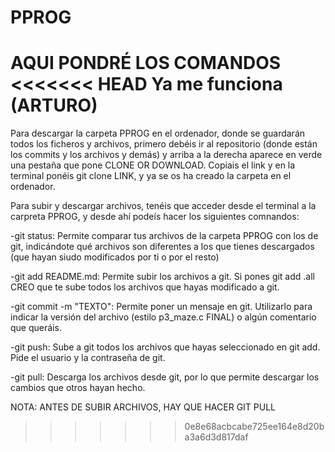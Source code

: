 # PPROG
AQUI PONDRÉ LOS COMANDOS
<<<<<<< HEAD
Ya me funciona (ARTURO)
=======

Para descargar la carpeta PPROG en el ordenador, donde se guardarán todos los ficheros y archivos, primero debéis ir al repositorio (donde están los commits y los archivos y demás) y arriba a la derecha aparece en verde una pestaña que pone CLONE OR DOWNLOAD. Copiais el link y en la terminal ponéis git clone LINK, y ya se os ha creado la carpeta en el ordenador.

Para subir y descargar archivos, tenéis que acceder desde el terminal a la carpreta PPROG, y desde ahí podeís hacer los siguientes comnandos:

-git status: Permite comparar tus archivos de la carpeta PPROG con los de git, indicándote qué archivos son diferentes a los que tienes descargados (que hayan siudo modificados por ti o por el resto)

-git add README.md: Permite subir los archivos a git. Si pones git add .all CREO que te sube todos los archivos que hayas modificado a git.

-git commit -m "TEXTO": Permite poner un mensaje en git. Utilizarlo para indicar la versión del archivo (estilo p3_maze.c FINAL) o algún comentario que queráis.

-git push: Sube a git todos los archivos que hayas seleccionado en git add. Pide el usuario y la contraseña de git.

-git pull: Descarga los archivos desde git, por lo que permite descargar los cambios que otros hayan hecho.

NOTA: ANTES DE SUBIR ARCHIVOS, HAY QUE HACER GIT PULL
>>>>>>> 0e8e68acbcabe725ee164e8d20ba3a6d3d817daf
